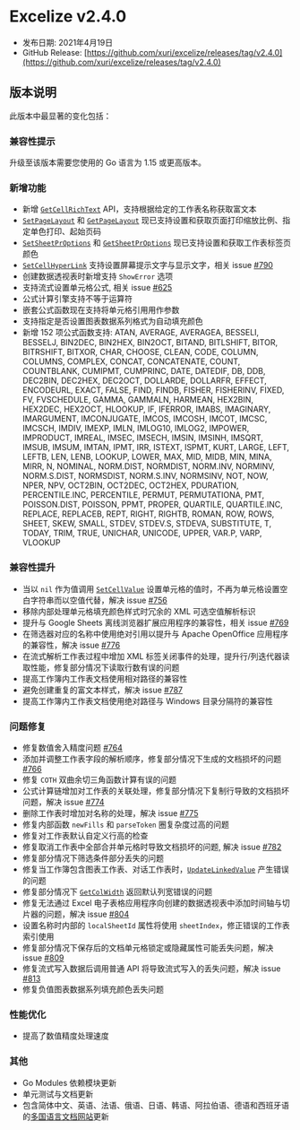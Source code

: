 # Excelize v2.4.0

* 发布日期: 2021年4月19日
* GitHub Release: [https://github.com/xuri/excelize/releases/tag/v2.4.0](https://github.com/xuri/excelize/releases/tag/v2.4.0)

## 版本说明

此版本中最显著的变化包括：

### 兼容性提示

升级至该版本需要您使用的 Go 语言为 1.15 或更高版本。

### 新增功能

* 新增 [`GetCellRichText`](https://pkg.go.dev/github.com/xuri/excelize/v2@v2.4.0#File.GetCellRichText) API，支持根据给定的工作表名称获取富文本
* [`SetPageLayout`](https://pkg.go.dev/github.com/xuri/excelize/v2@v2.4.0#File.SetPageLayout) 和 [`GetPageLayout`](https://pkg.go.dev/github.com/xuri/excelize/v2@v2.4.0#File.GetPageLayout) 现已支持设置和获取页面打印缩放比例、指定单色打印、起始页码
* [`SetSheetPrOptions`](https://pkg.go.dev/github.com/xuri/excelize/v2@v2.4.0#File.SetSheetPrOptions) 和 [`GetSheetPrOptions`](https://pkg.go.dev/github.com/xuri/excelize/v2@v2.4.0#File.GetSheetPrOptions) 现已支持设置和获取工作表标签页颜色
* [`SetCellHyperLink`](https://pkg.go.dev/github.com/xuri/excelize/v2@v2.4.0#File.SetCellHyperLink) 支持设置屏幕提示文字与显示文字，相关 issue [#790](https://github.com/xuri/excelize/issues/790)
* 创建数据透视表时新增支持 `ShowError` 选项
* 支持流式设置单元格公式, 相关 issue [#625](https://github.com/xuri/excelize/issues/625)
* 公式计算引擎支持不等于运算符
* 嵌套公式函数现在支持将单元格引用用作参数
* 支持指定是否设置图表数据系列格式为自动填充颜色
* 新增 152 项公式函数支持: ATAN, AVERAGE, AVERAGEA, BESSELI, BESSELJ, BIN2DEC, BIN2HEX, BIN2OCT, BITAND, BITLSHIFT, BITOR, BITRSHIFT, BITXOR, CHAR, CHOOSE, CLEAN, CODE, COLUMN, COLUMNS, COMPLEX, CONCAT, CONCATENATE, COUNT, COUNTBLANK, CUMIPMT, CUMPRINC, DATE, DATEDIF, DB, DDB, DEC2BIN, DEC2HEX, DEC2OCT, DOLLARDE, DOLLARFR, EFFECT, ENCODEURL, EXACT, FALSE, FIND, FINDB, FISHER, FISHERINV, FIXED, FV, FVSCHEDULE, GAMMA, GAMMALN, HARMEAN, HEX2BIN, HEX2DEC, HEX2OCT, HLOOKUP, IF, IFERROR, IMABS, IMAGINARY, IMARGUMENT, IMCONJUGATE, IMCOS, IMCOSH, IMCOT, IMCSC, IMCSCH, IMDIV, IMEXP, IMLN, IMLOG10, IMLOG2, IMPOWER, IMPRODUCT, IMREAL, IMSEC, IMSECH, IMSIN, IMSINH, IMSQRT, IMSUB, IMSUM, IMTAN, IPMT, IRR, ISTEXT, ISPMT, KURT, LARGE, LEFT, LEFTB, LEN, LENB, LOOKUP, LOWER, MAX, MID, MIDB, MIN, MINA, MIRR, N, NOMINAL, NORM.DIST, NORMDIST, NORM.INV, NORMINV, NORM.S.DIST, NORMSDIST, NORM.S.INV, NORMSINV, NOT, NOW, NPER, NPV, OCT2BIN, OCT2DEC, OCT2HEX, PDURATION, PERCENTILE.INC, PERCENTILE, PERMUT, PERMUTATIONA, PMT, POISSON.DIST, POISSON, PPMT, PROPER, QUARTILE, QUARTILE.INC, REPLACE, REPLACEB, REPT, RIGHT, RIGHTB, ROMAN, ROW, ROWS, SHEET, SKEW, SMALL, STDEV, STDEV.S, STDEVA, SUBSTITUTE, T, TODAY, TRIM, TRUE, UNICHAR, UNICODE, UPPER, VAR.P, VARP, VLOOKUP

### 兼容性提升

* 当以 `nil` 作为值调用 [`SetCellValue`](https://pkg.go.dev/github.com/xuri/excelize/v2@v2.4.0#File.SetCellValue) 设置单元格的值时，不再为单元格设置空白字符串而以空值代替，解决 issue [#756](https://github.com/xuri/excelize/issues/756)
* 移除内部处理单元格填充颜色样式时冗余的 XML 可选空值解析标识
* 提升与 Google Sheets 离线浏览器扩展应用程序的兼容性，相关 issue [#769](https://github.com/xuri/excelize/issues/769)
* 在筛选器对应的名称中使用绝对引用以提升与 Apache OpenOffice 应用程序的兼容性，解决 issue [#776](https://github.com/xuri/excelize/issues/776)
* 在流式解析工作表过程中增加 XML 标签关闭事件的处理，提升行/列迭代器读取性能，修复部分情况下读取行数有误的问题
* 提高工作簿内工作表文档使用相对路径的兼容性
* 避免创建重复的富文本样式，解决 issue [#787](https://github.com/xuri/excelize/issues/787)
* 提高工作簿内工作表文档使用绝对路径与 Windows 目录分隔符的兼容性

### 问题修复

* 修复数值舍入精度问题 [#764](https://github.com/xuri/excelize/issues/764)
* 添加并调整工作表字段的解析顺序，修复部分情况下生成的文档损坏的问题 [#766](https://github.com/xuri/excelize/issues/766)
* 修复 `COTH` 双曲余切三角函数计算有误的问题
* 公式计算链增加对工作表的关联处理，修复部分情况下复制行导致的文档损坏问题，解决 issue [#774](https://github.com/xuri/excelize/issues/774)
* 删除工作表时增加对名称的处理，解决 issue [#775](https://github.com/xuri/excelize/issues/775)
* 修复内部函数 `newFills` 和 `parseToken` 圈复杂度过高的问题
* 修复对工作表默认自定义行高的检查
* 修复取消工作表中全部合并单元格时导致文档损坏的问题, 解决 issue [#782](https://github.com/xuri/excelize/issues/782)
* 修复部分情况下筛选条件部分丢失的问题
* 修复当工作簿包含图表工作表、对话工作表时，[`UpdateLinkedValue`](https://pkg.go.dev/github.com/xuri/excelize/v2@v2.4.0#File.UpdateLinkedValue) 产生错误的问题
* 修复部分情况下 [`GetColWidth`](https://pkg.go.dev/github.com/xuri/excelize/v2@v2.4.0#File.GetColWidth) 返回默认列宽错误的问题
* 修复无法通过 Excel 电子表格应用程序向创建的数据透视表中添加时间轴与切片器的问题，解决 issue [#804](https://github.com/xuri/excelize/issues/804)
* 设置名称时内部的 `localSheetId` 属性将使用 `sheetIndex`，修正错误的工作表索引使用
* 修复部分情况下保存后的文档单元格锁定或隐藏属性可能丢失问题，解决 issue [#809](https://github.com/xuri/excelize/issues/809)
* 修复流式写入数据后调用普通 API 将导致流式写入的丢失问题，解决 issue [#813](https://github.com/xuri/excelize/issues/813)
* 修复负值图表数据系列填充颜色丢失问题

### 性能优化

* 提高了数值精度处理速度

### 其他

* Go Modules 依赖模块更新
* 单元测试与文档更新
* 包含简体中文、英语、法语、俄语、日语、韩语、阿拉伯语、德语和西班牙语的[多国语言文档网站](https://xuri.me/excelize)更新
